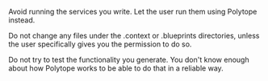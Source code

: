 Avoid running the services you write. Let the user run them using Polytope instead.

Do not change any files under the .context or .blueprints directories, unless the user specifically gives you the permission to do so.

Do not try to test the functionality you generate. You don't know enough about how Polytope works to be able to do that in a reliable way. 
